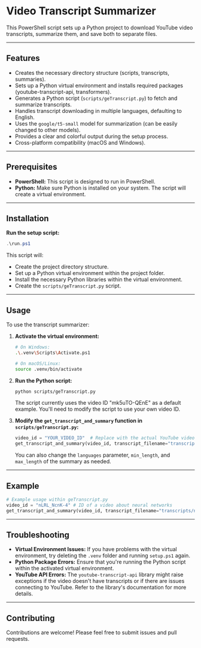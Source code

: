 # Video Transcript Summarizer

This PowerShell script sets up a Python project to download YouTube video transcripts, summarize them, and save both to separate files.

---

## Features

* Creates the necessary directory structure (scripts, transcripts, summaries).
* Sets up a Python virtual environment and installs required packages (youtube-transcript-api, transformers).
* Generates a Python script (`scripts/geTranscript.py`) to fetch and summarize transcripts.
* Handles transcript downloading in multiple languages, defaulting to English.
* Uses the `google/t5-small` model for summarization (can be easily changed to other models).
* Provides a clear and colorful output during the setup process.
* Cross-platform compatibility (macOS and Windows).

---

## Prerequisites

* **PowerShell:** This script is designed to run in PowerShell.
* **Python:**  Make sure Python is installed on your system. The script will create a virtual environment.

---

## Installation

**Run the setup script:**

   ```powershell
   .\run.ps1
   ```

This script will:

* Create the project directory structure.
* Set up a Python virtual environment within the project folder.
* Install the necessary Python libraries within the virtual environment.
* Create the `scripts/geTranscript.py` script.

---

## Usage

To use the transcript summarizer:

1. **Activate the virtual environment:**

   ```bash
   # On Windows:
   .\.venv\Scripts\Activate.ps1

   # On macOS/Linux:
   source .venv/bin/activate
   ```

2. **Run the Python script:**

   ```bash
   python scripts/geTranscript.py
   ```
   The script currently uses the video ID "mk5uTO-QEnE" as a default example.  You'll need to modify the script to use your own video ID.


3. **Modify the `get_transcript_and_summary` function in `scripts/geTranscript.py`:**

   ```python
   video_id = "YOUR_VIDEO_ID"  # Replace with the actual YouTube video ID
   get_transcript_and_summary(video_id, transcript_filename="transcripts/your_transcript_name.txt", summary_filename="summaries/your_summary_name.txt")
   ```
   You can also change the `languages` parameter, `min_length`, and `max_length` of the summary as needed.

---

## Example

```python
# Example usage within geTranscript.py
video_id = "nLRL_NcnK-4" # ID of a video about neural networks
get_transcript_and_summary(video_id, transcript_filename="transcripts/neural_networks.txt", summary_filename="summaries/neural_networks.txt")
```

---

## Troubleshooting

* **Virtual Environment Issues:** If you have problems with the virtual environment, try deleting the `.venv` folder and running `setup.ps1` again.
* **Python Package Errors:**  Ensure that you're running the Python script within the activated virtual environment.
* **YouTube API Errors:**  The `youtube-transcript-api` library might raise exceptions if the video doesn't have transcripts or if there are issues connecting to YouTube. Refer to the library's documentation for more details.

---

## Contributing

Contributions are welcome! Please feel free to submit issues and pull requests.